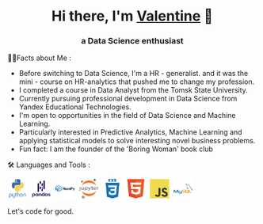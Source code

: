 <h1 align="center">Hi there, I'm  <a href="https://www.linkedin.com/in/valentina-boychenko-9695aa185/" target="_blank">Valentine</a> 
👋 </h1>
<h3 align="center">а Data Science enthusiast </h3>

:woman_technologist:Facts about Me :

- Before switching to Data Science, I'm a HR - generalist. and it was the mini - course on HR-analytics that pushed me to change my profession. 
- I completed a course in Data Analyst from the Tomsk State University.
- Currently pursuing professional development in Data Science from Yandex Educational Technologies.
- I'm open to opportunities in the field of Data Science and Machine Learning.
- Particularly interested in Predictive Analytics, Machine Learning and applying statistical models to solve interesting novel business problems.
- Fun fact: I am the founder of the 'Boring Woman' book club

:hammer_and_wrench: Languages and Tools :

<div>  
  <img src="https://github.com/devicons/devicon/blob/master/icons/python/python-original-wordmark.svg"  title="Python" alt="python" width="40" height="40"/>&nbsp;
  <img src="https://github.com/devicons/devicon/blob/master/icons/pandas/pandas-original-wordmark.svg"  title="Pandas" alt="pandas" width="40" height="40"/>&nbsp;
  <img src="https://github.com/devicons/devicon/blob/master/icons/numpy/numpy-original-wordmark.svg"  title="Numpy" alt="numpy" width="40" height="40"/>&nbsp;
  <img src="https://github.com/devicons/devicon/blob/master/icons/jupyter/jupyter-original-wordmark.svg"  title="Jupyter" alt="jupyter" width="40" height="40"/>&nbsp;
  <img src="https://github.com/devicons/devicon/blob/master/icons/css3/css3-plain-wordmark.svg"  title="CSS3" alt="CSS" width="40" height="40"/>&nbsp;
  <img src="https://github.com/devicons/devicon/blob/master/icons/html5/html5-original.svg" title="HTML5" alt="HTML" width="40" height="40"/>&nbsp;
  <img src="https://github.com/devicons/devicon/blob/master/icons/javascript/javascript-original.svg" title="JavaScript" alt="JavaScript" width="40" height="40"/>&nbsp;
  <img src="https://github.com/devicons/devicon/blob/master/icons/mysql/mysql-original-wordmark.svg" title="MySQL"  alt="MySQL" width="40" height="40"/>&nbsp;

</div>


<tail> Let's code for good.</tail>

<!-- ### Hi there 👋 from Russia 🇷🇺
I'm Valentine, a Data Science enthusiast.

**Speck-of-light/Speck-of-light** is a ✨ _special_ ✨ repository because its `README.md` (this file) appears on your GitHub profile.

Here are some ideas to get you started:

- 🔭 I’m currently working on ...
- 🌱 I’m currently learning ...
- 👯 I’m looking to collaborate on ...
- 🤔 I’m looking for help with ...
- 💬 Ask me about ...
- 📫 How to reach me: ...
- 😄 Pronouns: ...
- ⚡ Fun fact: ...
-->
